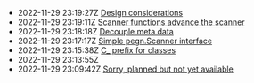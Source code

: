 * 2022-11-29 23:19:27Z [Design considerations](../2)
* 2022-11-29 23:19:11Z [Scanner functions advance the scanner](../6)
* 2022-11-29 23:18:18Z [Decouple meta data](../5)
* 2022-11-29 23:17:17Z [Simple pegn.Scanner interface](../4)
* 2022-11-29 23:15:38Z [C_ prefix for classes](../3)
* 2022-11-29 23:13:55Z [](../1)
* 2022-11-29 23:09:42Z [Sorry, planned but not yet available](../0)
